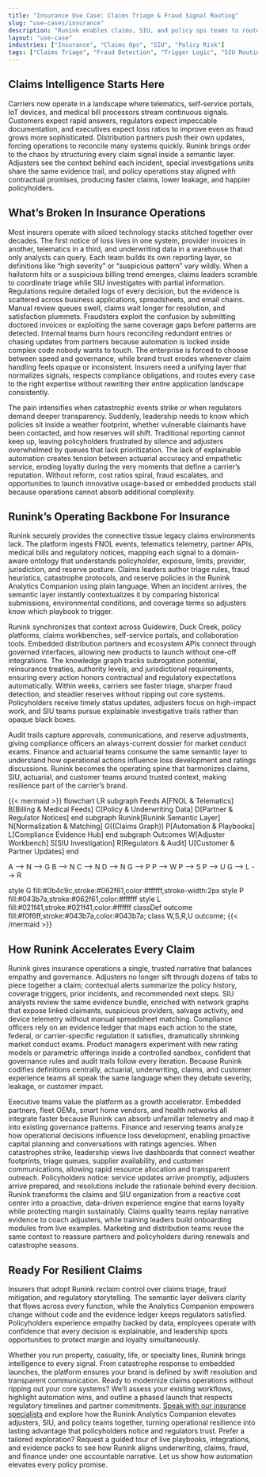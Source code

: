 ```yaml
---
title: "Insurance Use Case: Claims Triage & Fraud Signal Routing"
slug: "use-cases/insurance"
description: "Runink enables claims, SIU, and policy ops teams to route claims, flag fraud signals, and trigger reviews—all governed and audit-ready."
layout: "use-case"
industries: ["Insurance", "Claims Ops", "SIU", "Policy Risk"]
tags: ["Claims Triage", "Fraud Detection", "Trigger Logic", "SIU Routing", "No-Code Governance"]
---
```


## Claims Intelligence Starts Here

Carriers now operate in a landscape where telematics, self-service portals, IoT devices, and medical bill processors stream continuous signals. Customers expect rapid answers, regulators expect impeccable documentation, and executives expect loss ratios to improve even as fraud grows more sophisticated. Distribution partners push their own updates, forcing operations to reconcile many systems quickly. Runink brings order to the chaos by structuring every claim signal inside a semantic layer. Adjusters see the context behind each incident, special investigations units share the same evidence trail, and policy operations stay aligned with contractual promises, producing faster claims, lower leakage, and happier policyholders.

## What’s Broken In Insurance Operations

Most insurers operate with siloed technology stacks stitched together over decades. The first notice of loss lives in one system, provider invoices in another, telematics in a third, and underwriting data in a warehouse that only analysts can query. Each team builds its own reporting layer, so definitions like “high severity” or “suspicious pattern” vary wildly. When a hailstorm hits or a suspicious billing trend emerges, claims leaders scramble to coordinate triage while SIU investigates with partial information. Regulations require detailed logs of every decision, but the evidence is scattered across business applications, spreadsheets, and email chains. Manual review queues swell, claims wait longer for resolution, and satisfaction plummets. Fraudsters exploit the confusion by submitting doctored invoices or exploiting the same coverage gaps before patterns are detected. Internal teams burn hours reconciling redundant entries or chasing updates from partners because automation is locked inside complex code nobody wants to touch. The enterprise is forced to choose between speed and governance, while brand trust erodes whenever claim handling feels opaque or inconsistent. Insurers need a unifying layer that normalizes signals, respects compliance obligations, and routes every case to the right expertise without rewriting their entire application landscape consistently.

The pain intensifies when catastrophic events strike or when regulators demand deeper transparency. Suddenly, leadership needs to know which policies sit inside a weather footprint, whether vulnerable claimants have been contacted, and how reserves will shift. Traditional reporting cannot keep up, leaving policyholders frustrated by silence and adjusters overwhelmed by queues that lack prioritization. The lack of explainable automation creates tension between actuarial accuracy and empathetic service, eroding loyalty during the very moments that define a carrier’s reputation. Without reform, cost ratios spiral, fraud escalates, and opportunities to launch innovative usage-based or embedded products stall because operations cannot absorb additional complexity.

## Runink’s Operating Backbone For Insurance

Runink securely provides the connective tissue legacy claims environments lack. The platform ingests FNOL events, telematics telemetry, partner APIs, medical bills and regulatory notices, mapping each signal to a domain-aware ontology that understands policyholder, exposure, limits, provider, jurisdiction, and reserve posture. Claims leaders author triage rules, fraud heuristics, catastrophe protocols, and reserve policies in the Runink Analytics Companion using plain language. When an incident arrives, the semantic layer instantly contextualizes it by comparing historical submissions, environmental conditions, and coverage terms so adjusters know which playbook to trigger.

Runink synchronizes that context across Guidewire, Duck Creek, policy platforms, claims workbenches, self-service portals, and collaboration tools. Embedded distribution partners and ecosystem APIs connect through governed interfaces, allowing new products to launch without one-off integrations. The knowledge graph tracks subrogation potential, reinsurance treaties, authority levels, and jurisdictional requirements, ensuring every action honors contractual and regulatory expectations automatically. Within weeks, carriers see faster triage, sharper fraud detection, and steadier reserves without ripping out core systems. Policyholders receive timely status updates, adjusters focus on high-impact work, and SIU teams pursue explainable investigative trails rather than opaque black boxes.

Audit trails capture approvals, communications, and reserve adjustments, giving compliance officers an always-current dossier for market conduct exams. Finance and actuarial teams consume the same semantic layer to understand how operational actions influence loss development and ratings discussions. Runink becomes the operating spine that harmonizes claims, SIU, actuarial, and customer teams around trusted context, making resilience part of the carrier’s brand.

{{< mermaid >}}
flowchart LR
  subgraph Feeds
    A[FNOL & Telematics]
    B[Billing & Medical Feeds]
    C[Policy & Underwriting Data]
    D[Partner & Regulator Notices]
  end
  subgraph Runink[Runink Semantic Layer]
    N[Normalization & Matching]
    G((Claims Graph))
    P[Automation & Playbooks]
    L[Compliance Evidence Hub]
  end
  subgraph Outcomes
    W[Adjuster Workbench]
    S[SIU Investigation]
    R[Regulators & Audit]
    U[Customer & Partner Updates]
  end

  A --> N --> G
  B --> N
  C --> N
  D --> N
  G --> P
  P --> W
  P --> S
  P --> U
  G --> L --> R

  style G fill:#0b4c9c,stroke:#062f61,color:#ffffff,stroke-width:2px
  style P fill:#043b7a,stroke:#062f61,color:#ffffff
  style L fill:#021f41,stroke:#021f41,color:#ffffff
  classDef outcome fill:#f0f6ff,stroke:#043b7a,color:#043b7a;
  class W,S,R,U outcome;
{{< /mermaid >}}


## How Runink Accelerates Every Claim

Runink gives insurance operations a single, trusted narrative that balances empathy and governance. Adjusters no longer sift through dozens of tabs to piece together a claim; contextual alerts summarize the policy history, coverage triggers, prior incidents, and recommended next steps. SIU analysts review the same evidence bundle, enriched with network graphs that expose linked claimants, suspicious providers, salvage activity, and device telemetry without manual spreadsheet matching. Compliance officers rely on an evidence ledger that maps each action to the state, federal, or carrier-specific regulation it satisfies, dramatically shrinking market conduct exams. Product managers experiment with new rating models or parametric offerings inside a controlled sandbox, confident that governance rules and audit trails follow every iteration. Because Runink codifies definitions centrally, actuarial, underwriting, claims, and customer experience teams all speak the same language when they debate severity, leakage, or customer impact.

Executive teams value the platform as a growth accelerator. Embedded partners, fleet OEMs, smart home vendors, and health networks all integrate faster because Runink can absorb unfamiliar telemetry and map it into existing governance patterns. Finance and reserving teams analyze how operational decisions influence loss development, enabling proactive capital planning and conversations with ratings agencies. When catastrophes strike, leadership views live dashboards that connect weather footprints, triage queues, supplier availability, and customer communications, allowing rapid resource allocation and transparent outreach. Policyholders notice: service updates arrive promptly, adjusters arrive prepared, and resolutions include the rationale behind every decision. Runink transforms the claims and SIU organization from a reactive cost center into a proactive, data-driven experience engine that earns loyalty while protecting margin sustainably. Claims quality teams replay narrative evidence to coach adjusters, while training leaders build onboarding modules from live examples. Marketing and distribution teams reuse the same context to reassure partners and policyholders during renewals and catastrophe seasons.

## Ready For Resilient Claims

Insurers that adopt Runink reclaim control over claims triage, fraud mitigation, and regulatory storytelling. The semantic layer delivers clarity that flows across every function, while the Analytics Companion empowers change without code and the evidence ledger keeps regulators satisfied. Policyholders experience empathy backed by data, employees operate with confidence that every decision is explainable, and leadership spots opportunities to protect margin and loyalty simultaneously.

Whether you run property, casualty, life, or specialty lines, Runink brings intelligence to every signal. From catastrophe response to embedded launches, the platform ensures your brand is defined by swift resolution and transparent communication. Ready to modernize claims operations without ripping out your core systems? We’ll assess your existing workflows, highlight automation wins, and outline a phased launch that respects regulatory timelines and partner commitments. [Speak with our insurance specialists](/contact) and explore how the Runink Analytics Companion elevates adjusters, SIU, and policy teams together, turning operational resilience into lasting advantage that policyholders notice and regulators trust. Prefer a tailored exploration? Request a guided tour of live playbooks, integrations, and evidence packs to see how Runink aligns underwriting, claims, fraud, and finance under one accountable narrative. Let us show how automation elevates every policy promise.

